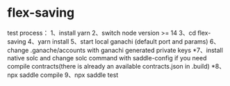 # flex-saving
test process：
1、install yarn
2、switch node version >= 14
3、cd flex-saving
4、yarn install
5、start local ganachi (default port and params)
6、change .ganache/accounts with ganachi generated private keys
*7、install native solc and change solc command with saddle-config if you need compile contracts(there is already an available contracts.json in .build)
*8、npx saddle compile
9、npx saddle test
